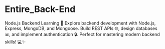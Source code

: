 # Entire_Back-End
Node.js Backend Learning 🚀 Explore backend development with Node.js, Express, MongoDB, and Mongoose. Build REST APIs 🌐, design databases 📊, and implement authentication 🔒. Perfect for mastering modern backend skills! 💻✨
